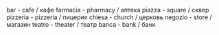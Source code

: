 bar - cafe / кафе
farmacia - pharmacy / аптека
piazza - square / сквер
pizzeria - pizzeria / пицерия
chiesa - church / церковь
negozio - store / магазин
teatro - theater / театр
banca - bank / банк